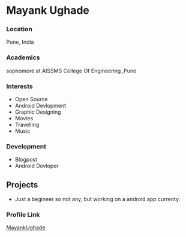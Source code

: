 # Mayank Ughade

### Location

Pune, India

### Academics

sophomore at AISSMS College Of Engineering ,Pune

### Interests

- Open Source
- Android Devlopment
- Graphic Designing
- Movies
- Travelling
- Music

### Development

- Blogpost
- Android Devloper

## Projects

- Just a begineer so not any, but working on a android app currenty.

### Profile Link

[MayankUghade](https://github.com/MayankUghade)
